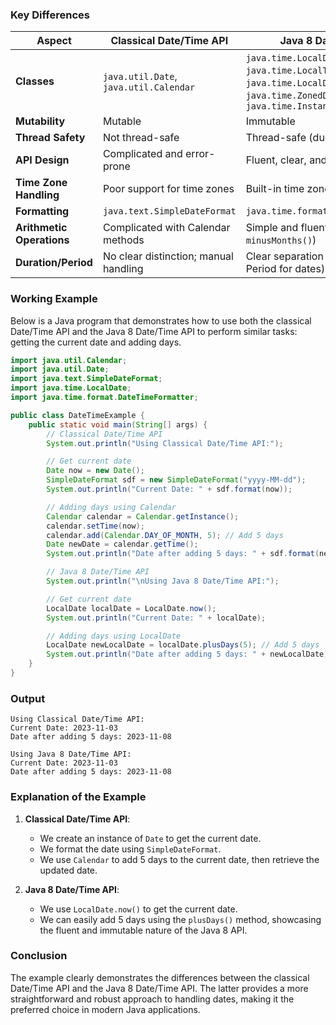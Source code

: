### Key Differences

| Aspect                   | Classical Date/Time API           | Java 8 Date/Time API                   |
|--------------------------|------------------------------------|-----------------------------------------|
| **Classes**              | `java.util.Date`, `java.util.Calendar` | `java.time.LocalDate`, `java.time.LocalTime`, `java.time.LocalDateTime`, `java.time.ZonedDateTime`, `java.time.Instant` |
| **Mutability**           | Mutable                            | Immutable                               |
| **Thread Safety**        | Not thread-safe                     | Thread-safe (due to immutability)      |
| **API Design**           | Complicated and error-prone         | Fluent, clear, and easy to use          |
| **Time Zone Handling**   | Poor support for time zones         | Built-in time zone support              |
| **Formatting**           | `java.text.SimpleDateFormat`        | `java.time.format.DateTimeFormatter`    |
| **Arithmetic Operations**| Complicated with Calendar methods    | Simple and fluent (e.g., `plusDays()`, `minusMonths()`) |
| **Duration/Period**      | No clear distinction; manual handling | Clear separation (Duration for time, Period for dates) |

### Working Example

Below is a Java program that demonstrates how to use both the classical Date/Time API and the Java 8 Date/Time API to perform similar tasks: getting the current date and adding days.

```java
import java.util.Calendar;
import java.util.Date;
import java.text.SimpleDateFormat;
import java.time.LocalDate;
import java.time.format.DateTimeFormatter;

public class DateTimeExample {
    public static void main(String[] args) {
        // Classical Date/Time API
        System.out.println("Using Classical Date/Time API:");

        // Get current date
        Date now = new Date();
        SimpleDateFormat sdf = new SimpleDateFormat("yyyy-MM-dd");
        System.out.println("Current Date: " + sdf.format(now));

        // Adding days using Calendar
        Calendar calendar = Calendar.getInstance();
        calendar.setTime(now);
        calendar.add(Calendar.DAY_OF_MONTH, 5); // Add 5 days
        Date newDate = calendar.getTime();
        System.out.println("Date after adding 5 days: " + sdf.format(newDate));

        // Java 8 Date/Time API
        System.out.println("\nUsing Java 8 Date/Time API:");

        // Get current date
        LocalDate localDate = LocalDate.now();
        System.out.println("Current Date: " + localDate);

        // Adding days using LocalDate
        LocalDate newLocalDate = localDate.plusDays(5); // Add 5 days
        System.out.println("Date after adding 5 days: " + newLocalDate);
    }
}
```

### Output
```
Using Classical Date/Time API:
Current Date: 2023-11-03
Date after adding 5 days: 2023-11-08

Using Java 8 Date/Time API:
Current Date: 2023-11-03
Date after adding 5 days: 2023-11-08
```

### Explanation of the Example

1. **Classical Date/Time API**:
   - We create an instance of `Date` to get the current date.
   - We format the date using `SimpleDateFormat`.
   - We use `Calendar` to add 5 days to the current date, then retrieve the updated date.

2. **Java 8 Date/Time API**:
   - We use `LocalDate.now()` to get the current date.
   - We can easily add 5 days using the `plusDays()` method, showcasing the fluent and immutable nature of the Java 8 API.

### Conclusion

The example clearly demonstrates the differences between the classical Date/Time API and the Java 8 Date/Time API. The latter provides a more straightforward and robust approach to handling dates, making it the preferred choice in modern Java applications.